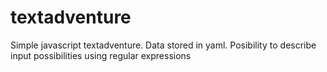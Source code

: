 textadventure
=============

Simple javascript textadventure. Data stored in yaml. Posibility to describe input possibilities using regular expressions
